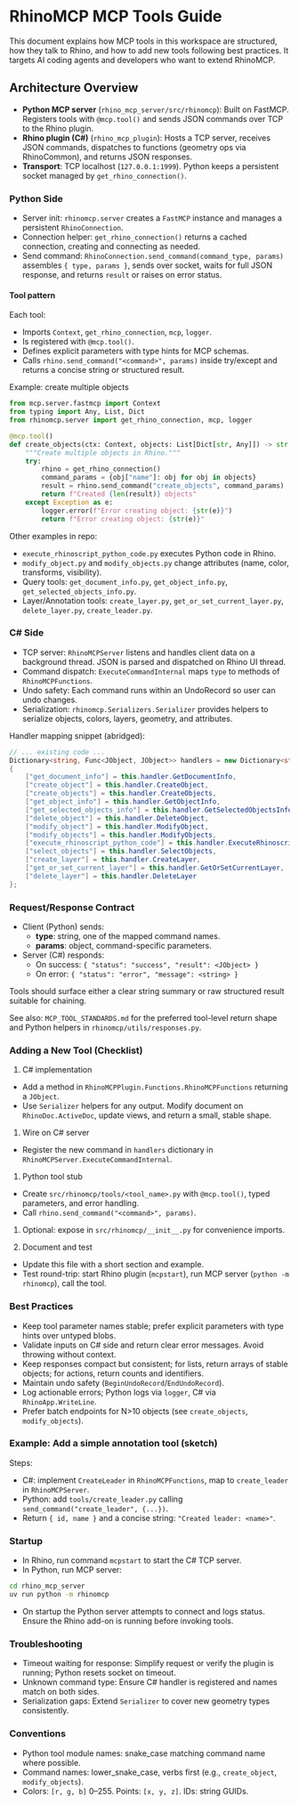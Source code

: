 # RhinoMCP MCP Tools Guide

This document explains how MCP tools in this workspace are structured, how they talk to Rhino, and how to add new tools following best practices. It targets AI coding agents and developers who want to extend RhinoMCP.

## Architecture Overview

- **Python MCP server** (`rhino_mcp_server/src/rhinomcp`): Built on FastMCP. Registers tools with `@mcp.tool()` and sends JSON commands over TCP to the Rhino plugin.
- **Rhino plugin (C#)** (`rhino_mcp_plugin`): Hosts a TCP server, receives JSON commands, dispatches to functions (geometry ops via RhinoCommon), and returns JSON responses.
- **Transport**: TCP localhost (`127.0.0.1:1999`). Python keeps a persistent socket managed by `get_rhino_connection()`.

### Python Side

- Server init: `rhinomcp.server` creates a `FastMCP` instance and manages a persistent `RhinoConnection`.
- Connection helper: `get_rhino_connection()` returns a cached connection, creating and connecting as needed.
- Send command: `RhinoConnection.send_command(command_type, params)` assembles `{ type, params }`, sends over socket, waits for full JSON response, and returns `result` or raises on error status.

#### Tool pattern

Each tool:

- Imports `Context`, `get_rhino_connection`, `mcp`, `logger`.
- Is registered with `@mcp.tool()`.
- Defines explicit parameters with type hints for MCP schemas.
- Calls `rhino.send_command("<command>", params)` inside try/except and returns a concise string or structured result.

Example: create multiple objects

```python
from mcp.server.fastmcp import Context
from typing import Any, List, Dict
from rhinomcp.server import get_rhino_connection, mcp, logger

@mcp.tool()
def create_objects(ctx: Context, objects: List[Dict[str, Any]]) -> str:
    """Create multiple objects in Rhino."""
    try:
        rhino = get_rhino_connection()
        command_params = {obj["name"]: obj for obj in objects}
        result = rhino.send_command("create_objects", command_params)
        return f"Created {len(result)} objects"
    except Exception as e:
        logger.error(f"Error creating object: {str(e)}")
        return f"Error creating object: {str(e)}"
```

Other examples in repo:

- `execute_rhinoscript_python_code.py` executes Python code in Rhino.
- `modify_object.py` and `modify_objects.py` change attributes (name, color, transforms, visibility).
- Query tools: `get_document_info.py`, `get_object_info.py`, `get_selected_objects_info.py`.
- Layer/Annotation tools: `create_layer.py`, `get_or_set_current_layer.py`, `delete_layer.py`, `create_leader.py`.

### C# Side

- TCP server: `RhinoMCPServer` listens and handles client data on a background thread. JSON is parsed and dispatched on Rhino UI thread.
- Command dispatch: `ExecuteCommandInternal` maps `type` to methods of `RhinoMCPFunctions`.
- Undo safety: Each command runs within an UndoRecord so user can undo changes.
- Serialization: `rhinomcp.Serializers.Serializer` provides helpers to serialize objects, colors, layers, geometry, and attributes.

Handler mapping snippet (abridged):

```280:362:rhino_mcp_plugin/RhinoMCPServer.cs
// ... existing code ...
Dictionary<string, Func<JObject, JObject>> handlers = new Dictionary<string, Func<JObject, JObject>>
{
    ["get_document_info"] = this.handler.GetDocumentInfo,
    ["create_object"] = this.handler.CreateObject,
    ["create_objects"] = this.handler.CreateObjects,
    ["get_object_info"] = this.handler.GetObjectInfo,
    ["get_selected_objects_info"] = this.handler.GetSelectedObjectsInfo,
    ["delete_object"] = this.handler.DeleteObject,
    ["modify_object"] = this.handler.ModifyObject,
    ["modify_objects"] = this.handler.ModifyObjects,
    ["execute_rhinoscript_python_code"] = this.handler.ExecuteRhinoscript,
    ["select_objects"] = this.handler.SelectObjects,
    ["create_layer"] = this.handler.CreateLayer,
    ["get_or_set_current_layer"] = this.handler.GetOrSetCurrentLayer,
    ["delete_layer"] = this.handler.DeleteLayer
};
```

### Request/Response Contract

- Client (Python) sends:
  - **type**: string, one of the mapped command names.
  - **params**: object, command-specific parameters.
- Server (C#) responds:
  - On success: `{ "status": "success", "result": <JObject> }`
  - On error: `{ "status": "error", "message": <string> }`

Tools should surface either a clear string summary or raw structured result suitable for chaining.

See also: `MCP_TOOL_STANDARDS.md` for the preferred tool-level return shape and Python helpers in `rhinomcp/utils/responses.py`.

### Adding a New Tool (Checklist)

1. C# implementation

- Add a method in `RhinoMCPPlugin.Functions.RhinoMCPFunctions` returning a `JObject`.
- Use `Serializer` helpers for any output. Modify document on `RhinoDoc.ActiveDoc`, update views, and return a small, stable shape.

1. Wire on C# server

- Register the new command in `handlers` dictionary in `RhinoMCPServer.ExecuteCommandInternal`.

1. Python tool stub

- Create `src/rhinomcp/tools/<tool_name>.py` with `@mcp.tool()`, typed parameters, and error handling.
- Call `rhino.send_command("<command>", params)`.

1. Optional: expose in `src/rhinomcp/__init__.py` for convenience imports.

1. Document and test

- Update this file with a short section and example.
- Test round-trip: start Rhino plugin (`mcpstart`), run MCP server (`python -m rhinomcp`), call the tool.

### Best Practices

- Keep tool parameter names stable; prefer explicit parameters with type hints over untyped blobs.
- Validate inputs on C# side and return clear error messages. Avoid throwing without context.
- Keep responses compact but consistent; for lists, return arrays of stable objects; for actions, return counts and identifiers.
- Maintain undo safety (`BeginUndoRecord`/`EndUndoRecord`).
- Log actionable errors; Python logs via `logger`, C# via `RhinoApp.WriteLine`.
- Prefer batch endpoints for N>10 objects (see `create_objects`, `modify_objects`).

### Example: Add a simple annotation tool (sketch)

Steps:

- C#: implement `CreateLeader` in `RhinoMCPFunctions`, map to `create_leader` in `RhinoMCPServer`.
- Python: add `tools/create_leader.py` calling `send_command("create_leader", {...})`.
- Return `{ id, name }` and a concise string: `"Created leader: <name>"`.

### Startup

- In Rhino, run command `mcpstart` to start the C# TCP server.
- In Python, run MCP server:

```bash
cd rhino_mcp_server
uv run python -m rhinomcp
```

- On startup the Python server attempts to connect and logs status. Ensure the Rhino add-on is running before invoking tools.

### Troubleshooting

- Timeout waiting for response: Simplify request or verify the plugin is running; Python resets socket on timeout.
- Unknown command type: Ensure C# handler is registered and names match on both sides.
- Serialization gaps: Extend `Serializer` to cover new geometry types consistently.

### Conventions

- Python tool module names: snake_case matching command name where possible.
- Command names: lower_snake_case, verbs first (e.g., `create_object`, `modify_objects`).
- Colors: `[r, g, b]` 0–255. Points: `[x, y, z]`. IDs: string GUIDs.
